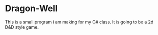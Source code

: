 # Dragon-Well
This is a small program i am making for my C# class. It is going to be a 2d D&D style game. 
